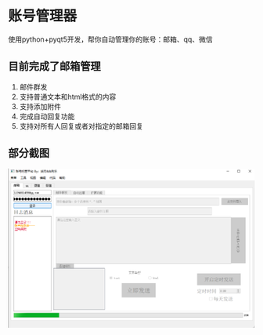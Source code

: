 
# 账号管理器

使用python+pyqt5开发，帮你自动管理你的账号：邮箱、qq、微信

## 目前完成了邮箱管理
1. 邮件群发
2. 支持普通文本和html格式的内容
4. 支持添加附件
5. 完成自动回复功能
6. 支持对所有人回复或者对指定的邮箱回复


部分截图
----------------
![Image text](https://github.com/qiyuebuku/img-folder/blob/master/account-managed/%E6%89%B9%E6%B3%A8%202019-05-17%20150303.png)

